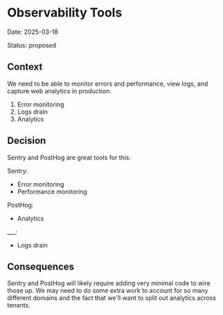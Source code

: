 # Observability Tools

Date: 2025-03-18

Status: proposed

## Context

We need to be able to monitor errors and performance, view logs, and capture web analytics in production.

1. Error monitoring
2. Logs drain
3. Analytics

## Decision

Sentry and PostHog are great tools for this.

Sentry:
- Error monitoring
- Performance monitoring

PostHog:
- Analytics

___:
- Logs drain

## Consequences

Sentry and PostHog will likely require adding very minimal code to wire those up. We may need to do some extra work to account for so many different domains and the fact that we'll want to split out analytics across tenants.
